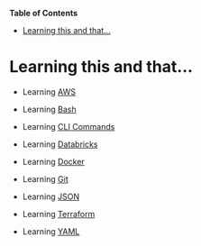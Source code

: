 <!-- START doctoc generated TOC please keep comment here to allow auto update -->
<!-- DON'T EDIT THIS SECTION, INSTEAD RE-RUN doctoc TO UPDATE -->
**Table of Contents**

- [Learning this and that...](#learning-this-and-that)

<!-- END doctoc generated TOC please keep comment here to allow auto update -->

# Learning this and that...

- Learning <a href="https://github.com/andy-9/learning/tree/main/AWS">AWS</a>

- Learning <a href="https://github.com/andy-9/learning/tree/main/bash.md">Bash</a>

- Learning <a href="https://github.com/andy-9/learning/tree/main/cli_commands.md">CLI Commands</a>

- Learning <a href="https://github.com/andy-9/learning/tree/main/Databricks">Databricks</a>

- Learning <a href="https://github.com/andy-9/learning/tree/main/Docker">Docker</a>

- Learning <a href="https://github.com/andy-9/learning/tree/main/Git">Git</a>

- Learning <a href="https://github.com/andy-9/learning/blob/main/useful_information/what_is_json.md">JSON</a>

- Learning <a href="https://github.com/andy-9/learning/tree/main/terraform">Terraform</a>

- Learning <a href="https://github.com/andy-9/learning/blob/main/useful_information/what_is_yml.md">YAML</a>
